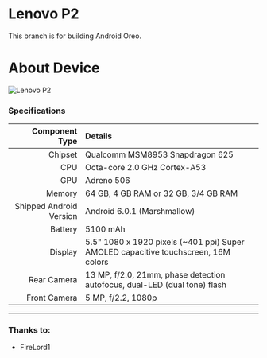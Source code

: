 Lenovo P2
==============

This branch is for building Android Oreo.

# About Device

![Lenovo P2](https://www3.lenovo.com/medias/lenovo-smartphone-p2-qualcomm-snapdragon-processor-feature-3.png?context=bWFzdGVyfHJvb3R8NDE4MDh8aW1hZ2UvcG5nfGhhNi9oYzYvOTMzMDAzMTM5NDg0Ni5wbmd8NDg3NmY4NmNmZGNmNTBlMjEyYTAwNDVmMjE4MWRjNjBkYzVkNmRjNWJmNTFjZGJiMjcwNDYxNDc0YTIxYjRhMA "Lenovo P2")

### Specifications

Component Type | Details
-------:|:-------------------------
Chipset | Qualcomm MSM8953 Snapdragon 625
CPU     | Octa-core 2.0 GHz Cortex-A53
GPU     | Adreno 506
Memory  | 64 GB, 4 GB RAM or 32 GB, 3/4 GB RAM
Shipped Android Version | Android 6.0.1 (Marshmallow)
Battery | 5100 mAh
Display | 5.5" 1080 x 1920 pixels (~401 ppi) Super AMOLED capacitive touchscreen, 16M colors
Rear Camera | 13 MP, f/2.0, 21mm, phase detection autofocus, dual-LED (dual tone) flash
Front Camera | 5 MP, f/2.2, 1080p

---

### Thanks to:
 * FireLord1